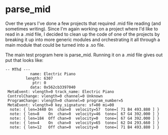 parse_mid
=========

Over the years I've done a few projects that required .mid file reading
(and sometimes writing). Since I'm again working on a project where I'd
like to read in a .mid file, I decided to clean up the code of one of
the projects by breaking it up into more generic modules and orchestrating
it all through a main module that could be turned into a .so file.

The main test program here is parse_mid. Running it on a .mid file
gives out put that looks like:

    -- MThd ---
               name: Electric Piano
             length: 6307
                ptr: 0
               data: 0x562cb3397040
     MetaEvent: vlength=0 track_name: Electric Piano
     ControlChange: vlength=0 channel=0 Unknown
     ProgramChange: vlength=0 channel=0 program_number=5
     MetaEvent: vlength=0 key_signature: sf=00 mi=00
      note: { len=3440 On  chan=0  velocity=57  tone=[ 71 B4 493.880 ] }
      note: { len=8    On  chan=0  velocity=46  tone=[ 67 G4 392.000 ] }
      note: { len=184  Off chan=0  velocity=0   tone=[ 67 G4 392.000 ] }
      note: { len=4    On  chan=0  velocity=65  tone=[ 62 D4 293.660 ] }
      note: { len=12   Off chan=0  velocity=0   tone=[ 71 B4 493.880 ] }

